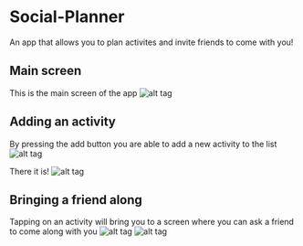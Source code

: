 # Social-Planner
An app that allows you to plan activites and invite friends to come with you!

## Main screen
This is the main screen of the app
![alt tag](https://github.com/ConMur/Social-Planner/blob/master/Screenshots/Main%20screen%20-%20free.png)

## Adding an activity
By pressing the add button you are able to add a new activity to the list
![alt tag](https://github.com/ConMur/Social-Planner/blob/master/Screenshots/add%20activity.png)

There it is!
![alt tag](https://github.com/ConMur/Social-Planner/blob/master/Screenshots/after%20adding%20activity.png)

## Bringing a friend along
Tapping on an activity will bring you to a screen where you can ask a friend to come along with you
![alt tag](https://github.com/ConMur/Social-Planner/blob/master/Screenshots/plan%20event%20pt1.png)
![alt tag](https://github.com/ConMur/Social-Planner/blob/master/Screenshots/plan%20event%20pt2.png)

